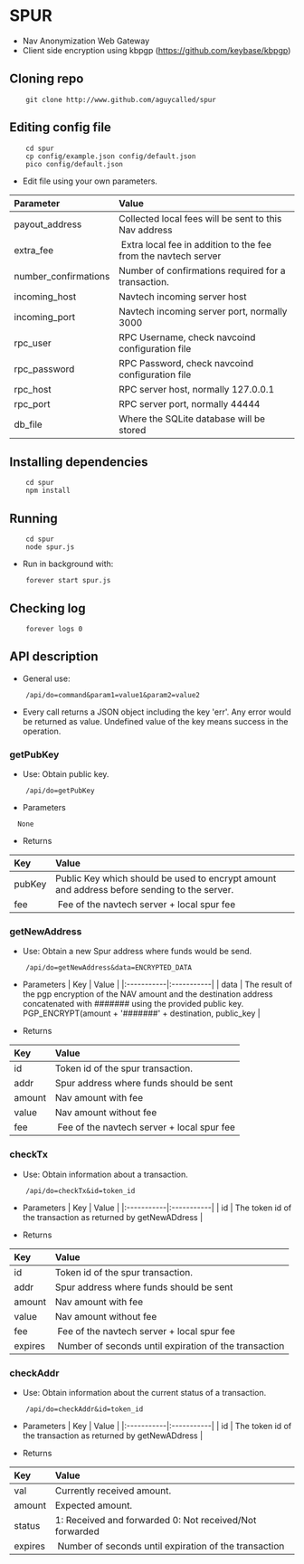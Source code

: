 # SPUR

- Nav Anonymization Web Gateway
- Client side encryption using kbpgp (https://github.com/keybase/kbpgp)

## Cloning repo

```
    git clone http://www.github.com/aguycalled/spur
```
 
## Editing config file
```
    cd spur
    cp config/example.json config/default.json
    pico config/default.json
```    
- Edit file using your own parameters.

| Parameter | Value |
|:-----------|:-----------|
| payout_address | Collected local fees will be sent to this Nav address |
| extra_fee | Extra local fee in addition to the fee from the navtech server |
| number_confirmations | Number of confirmations required for a transaction. |
| incoming_host | Navtech incoming server host |
| incoming_port | Navtech incoming server port, normally 3000 |
| rpc_user | RPC Username, check navcoind configuration file |
| rpc_password | RPC Password, check navcoind configuration file |
| rpc_host | RPC server host, normally 127.0.0.1 |
| rpc_port | RPC server port, normally 44444 |
| db_file | Where the SQLite database will be stored |


## Installing dependencies
```
    cd spur
    npm install
```    
## Running
```
    cd spur
    node spur.js
```    
- Run in background with:
```
    forever start spur.js
```    
## Checking log 
```
    forever logs 0
```
## API description

- General use:

```
    /api/do=command&param1=value1&param2=value2
```
- Every call returns a JSON object including the key 'err'. Any error would be returned as value. Undefined value of the key means success in the operation.

### getPubKey

- Use: Obtain public key.
```
    /api/do=getPubKey
```
- Parameters
```
  None
```
- Returns

| Key | Value |
|:-----------|:-----------|
| pubKey | Public Key which should be used to encrypt amount and address before sending to the server. |
| fee | Fee of the navtech server + local spur fee |

### getNewAddress

- Use: Obtain a new Spur address where funds would be send.
```
    /api/do=getNewAddress&data=ENCRYPTED_DATA
```
- Parameters
| Key | Value |
|:-----------|:-----------|
| data | The result of the pgp encryption of the NAV amount and the destination address concatenated with ####### using the provided public key. PGP_ENCRYPT(amount + '#######' + destination, public_key |

- Returns

| Key | Value |
|:-----------|:-----------|
| id | Token id of the spur transaction. |
| addr | Spur address where funds should be sent |
| amount | Nav amount with fee |
| value | Nav amount without fee |
| fee | Fee of the navtech server + local spur fee |

### checkTx

- Use: Obtain information about a transaction.
```
    /api/do=checkTx&id=token_id
```
- Parameters
| Key | Value |
|:-----------|:-----------|
| id | The token id of the transaction as returned by getNewADdress |

- Returns

| Key | Value |
|:-----------|:-----------|
| id | Token id of the spur transaction. |
| addr | Spur address where funds should be sent |
| amount | Nav amount with fee |
| value | Nav amount without fee |
| fee | Fee of the navtech server + local spur fee |
| expires | Number of seconds until expiration of the transaction |

### checkAddr

- Use: Obtain information about the current status of a transaction.
```
    /api/do=checkAddr&id=token_id
```
- Parameters
| Key | Value |
|:-----------|:-----------|
| id | The token id of the transaction as returned by getNewADdress |

- Returns

| Key | Value |
|:-----------|:-----------|
| val | Currently received amount. |
| amount | Expected amount. |
| status | 1: Received and forwarded 0: Not received/Not forwarded |
| expires | Number of seconds until expiration of the transaction |

